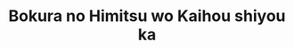 --- 
title: "Bokura no Himitsu wo Kaihou shiyou ka"
publishdate: "2019-8-1T16:48:46+02:00"
src: "https://365manga.net/manga/bokura-no-himitsu-wo-kaihou-shiyou-ka"
image: "https://data.365manga.net/images/thumbnails/6743-bokura-no-himitsu-wo-kaihou-shiyou-ka.jpg"
description: "From Intercross: Continuation of the oneshot Bokura no Himitsu o Kyouyuu Shiyou ka."
---